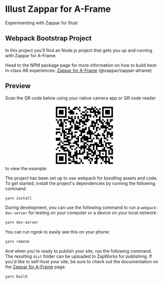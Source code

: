 # Illust Zappar for A-Frame

Experimenting with Zappar for Illust

## Webpack Bootstrap Project

In this project you'll find an Node.js project that gets you up and running with Zappar for A-Frame.

Head to the NPM package page for more information on how to build best-in-class AR experiences: [Zappar for A-Frame](https://www.npmjs.com/package/@zappar/zappar-aframe) (@zappar/zappar-aframe)

## Preview

Scan the QR code below using your native camera app or QR code reader to view the example:
​
![Preview QR Code"](preview-qr-code.png)

The project has been set up to use webpack for bundling assets and code. To get started, install the project's dependencies by running the following command:

```bash
yarn install
```

During development, you can use the following command to run a `webpack-dev-server` for testing on your computer or a device on your local network:

```bash
yarn dev-server
```

You can run ngrok to easily see this on your phone:

```bash
yarn remote
```

And when you're ready to publish your site, run the following command. The resulting `dist` folder can be uploaded to ZapWorks for publishing. If you'd like to self-host your site, be sure to check out the documentation on the [Zappar for A-Frame](https://www.npmjs.com/package/@zappar/zappar-aframe) page.

```bash
yarn build
```
